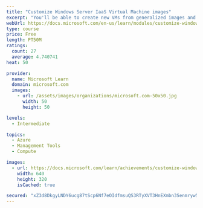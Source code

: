 ```yaml
---
title: "Customize Windows Server IaaS Virtual Machine images"
excerpt: "You'll be able to create new VMs from generalized images and use Azure Image Builder templates to create and manage images in Azure."
webUrl: https://docs.microsoft.com/en-us/learn/modules/customize-windows-server-iaas-virtual-machine-images/
type: course
price: Free
length: PT50M
ratings:
  count: 27
  average: 4.740741
heat: 50

provider:
  name: Microsoft Learn
  domain: microsoft.com
  images:
    - url: /assets/images/organizations/microsoft.com-50x50.jpg
      width: 50
      height: 50

levels:
  - Intermediate

topics:
  - Azure
  - Management Tools
  - Compute

images:
  - url: https://docs.microsoft.com/learn/achievements/customize-windows-server-iaas-vm-images-social.png
    width: 640
    height: 320
    isCached: true

secured: "xZ3d8DkgyLNDY6ucg87tScp6Nf7eOIdfmsuQS3RTyXVT3HnEXmbn3Senmryw5RHS6MRyUDcX0V0Cef+EHNJdA8vIXLWhPPdJyW63SXvmSEvS/KY5d924HgMQ9X3kJom3eNHRve+OdEidokrW2OmDsMP1HYnSVh72WVeePPBDQztRBDLqoCbEWmBaHQYfIweGEJ3e3VAZ2qG70hl7NNJliZS37+J4yUWlUnkiz0O0mZshj4MmvFiWfJMrFa/3+TsZJAhxi1YBp2rh778nemZ6+T0v1bMyC967N4UdK2nwx6vKLBfBrABwq+MBtumx7g/VkjbjNDwKDMgoZlq484hgHIJJhLJUYUUHqL5NWeDp4FkOAMV+wFJTnsf02nLntQogchDxFCiYZkZ0w4V/B3OM2lRPNjqSXtmmGp2tyTCJp/I=;aFIt+6huKqPtj16nQDCXNA=="
---
```


